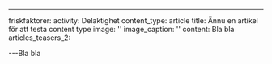 ---

friskfaktorer:
activity: Delaktighet
content_type: article
title: Ännu en artikel för att testa content type
image: ''
image_caption: ''
content: Bla bla
articles_teasers_2:

---Bla bla
